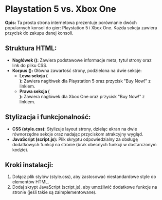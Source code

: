 <h1>Playstation 5 vs. Xbox One</h1> <p><strong>Opis:</strong> Ta prosta strona internetowa prezentuje porównanie dwóch popularnych konsol do gier: Playstation 5 i Xbox One. Każda sekcja zawiera przycisk do zakupu danej konsoli.</p>

<h2>Struktura HTML:</h2> <ul> <li><strong>Nagłówek (<head>):</strong> Zawiera podstawowe informacje meta, tytuł strony oraz link do pliku CSS.</li> <li><strong>Korpus (<body>):</strong> Główna zawartość strony, podzielona na dwie sekcje: <ul> <li><strong>Lewa sekcja (<div class="split left">):</strong> Zawiera nagłówek dla Playstation 5 oraz przycisk "Buy Now!" z linkiem.</li> <li><strong>Prawa sekcja (<div class="split right">):</strong> Zawiera nagłówek dla Xbox One oraz przycisk "Buy Now!" z linkiem.</li> </ul> </li> </ul>

<h2>Stylizacja i funkcjonalność:</h2> <ul> <li><strong>CSS (style.css):</strong> Stylizuje layout strony, dzieląc ekran na dwie równorzędne sekcje oraz nadając przyciskom atrakcyjny wygląd.</li> <li><strong>JavaScript (script.js):</strong> Plik skryptu odpowiedzialny za obsługę dodatkowych funkcji na stronie (brak obecnych funkcji w dostarczonym kodzie).</li> </ul>

<h2>Kroki instalacji:</h2> <ol> <li>Dołącz plik stylów (style.css), aby zastosować niestandardowe style do elementów HTML.</li> <li>Dodaj skrypt JavaScript (script.js), aby umożliwić dodatkowe funkcje na stronie (jeśli takie są zaimplementowane).</li> </ol>

